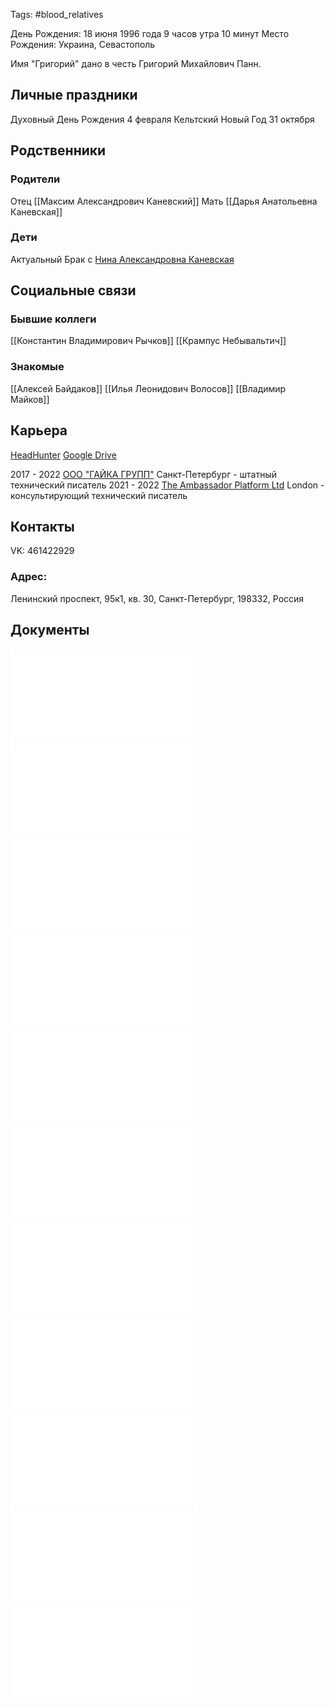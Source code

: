 Tags: #blood_relatives 

День Рождения: 18 июня 1996 года 9 часов утра 10 минут 
Место Рождения: Украина, Севастополь

Имя "Григорий" дано в честь Григорий Михайлович Панн.

## Личные праздники
Духовный День Рождения 4 февраля
Кельтский Новый Год 31 октября

## Родственники

### Родители
Отец [[Максим Александрович Каневский]]
Мать [[Дарья Анатольевна Каневская]]

### Дети
Актуальный Брак с [Нина Александровна Каневская](Нина%20Александровна%20Каневская.md)

## Социальные связи

### Бывшие коллеги
[[Константин Владимирович Рычков]]
[[Крампус Небывальтич]]

### Знакомые
[[Алексей Байдаков]]
[[Илья Леонидович Волосов]]
[[Владимир Майков]]

## Карьера
[HeadHunter](https://spb.hh.ru/resume/fe061580ff092de15c0039ed1f6d6765793077)
[Google Drive](https://drive.google.com/drive/folders/1VIBj6fraDmwH99d6IxMuxEdNeBTHhTpG)

2017 - 2022 [ООО "ГАЙКА ГРУПП"](https://gaikagroup.com/) Санкт-Петербург - штатный технический писатель
2021 - 2022 [The Ambassador Platform Ltd](www.theambassadorplatform.com)  London - консультирующий технический писатель

## Контакты
VK: 
461422929

### Адрес:
Ленинский проспект, 95к1, кв. 30, Санкт-Петербург, 198332, Россия

## Документы
![](birthCertGK.pdf)
![](idGK.pdf)
![](passportGK.pdf)
![](passportGKold.pdf)
![](insuranceIDGK.pdf)
![](medInsuranceGK.pdf)
![](payoffIDGK.pdf)
![](vaccCertGK.pdf)
![](workIDGK.pdf)
![](militaryIDGK.pdf)
![](epiphCertGK.pdf)